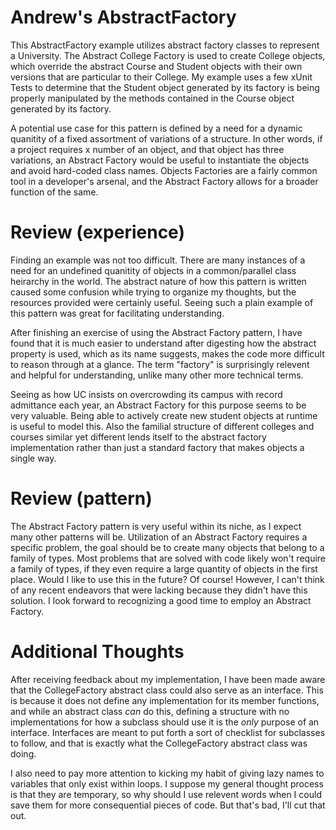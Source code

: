 # Andrew's AbstractFactory

This AbstractFactory example utilizes abstract factory classes to represent a University. The Abstract
College Factory is used to create College objects, which override the abstract Course and Student
objects with their own versions that are particular to their College.
My example uses a few xUnit Tests to determine that the Student object generated by its factory is being
properly manipulated by the methods contained in the Course object generated by its factory.

A potential use case for this pattern is defined by a need for a dynamic quanitity of a fixed assortment of
variations of a structure. In other words, if a project requires x number of an object, and that object has
three variations, an Abstract Factory would be useful to instantiate the objects and avoid hard-coded
class names. Objects Factories are a fairly common tool in a developer's arsenal, and the Abstract
Factory allows for a broader function of the same.

# Review (experience)

Finding an example was not too difficult. There are many instances of a need for an undefined quanitity of
objects in a common/parallel class heirarchy in the world. The abstract nature of how this pattern is 
written caused some confusion while trying to organize my thoughts, but the resources provided were
certainly useful. Seeing such a plain example of this pattern was great for facilitating understanding.

After finishing an exercise of using the Abstract Factory pattern, I have found that it is much easier
to understand after digesting how the abstract property is used, which as its name suggests, makes
the code more difficult to reason through at a glance. The term "factory" is surprisingly relevent and
helpful for understanding, unlike many other more technical terms.

Seeing as how UC insists on overcrowding its campus with record admittance each year, an Abstract
Factory for this purpose seems to be very valuable. Being able to actively create new student objects
at runtime is useful to model this. Also the familial structure of different colleges and courses
similar yet different lends itself to the abstract factory implementation rather than just a
standard factory that makes objects a single way.

# Review (pattern)

The Abstract Factory pattern is very useful within its niche, as I expect many other patterns will be.
Utilization of an Abstract Factory requires a specific problem, the goal should be to create many
objects that belong to a family of types. Most problems that are solved with code likely won't
require a family of types, if they even require a large quantity of objects in the first place.
Would I like to use this in the future? Of course! However, I can't think of any recent endeavors
that were lacking because they didn't have this solution. I look forward to recognizing a good
time to employ an Abstract Factory.

# Additional Thoughts

After receiving feedback about my implementation, I have been made aware that the CollegeFactory
abstract class could also serve as an interface. This is because it does not define any
implementation for its member functions, and while an abstract class *can* do this, defining a
structure with no implementations for how a subclass should use it is the *only* purpose of an
interface. Interfaces are meant to put forth a sort of checklist for subclasses to follow, and
that is exactly what the CollegeFactory abstract class was doing.

I also need to pay more attention to kicking my habit of giving lazy names to variables that
only exist within loops. I suppose my general thought process is that they are temporary, so
why should I use relevent words when I could save them for more consequential pieces of code.
But that's bad, I'll cut that out.